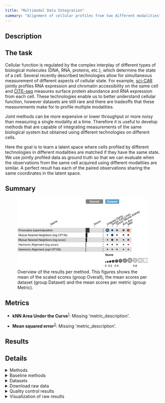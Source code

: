 ```yaml
---
title: "Multimodal Data Integration"
summary: "Alignment of cellular profiles from two different modalities"
---
```


<script src="index_files/libs/htmlwidgets-1.6.1/htmlwidgets.js"></script>
<link href="index_files/libs/datatables-css-0.0.0/datatables-crosstalk.css" rel="stylesheet" />
<script src="index_files/libs/datatables-binding-0.27/datatables.js"></script>
<script src="index_files/libs/jquery-3.6.0/jquery-3.6.0.min.js"></script>
<link href="index_files/libs/dt-core-1.12.1/css/jquery.dataTables.min.css" rel="stylesheet" />
<link href="index_files/libs/dt-core-1.12.1/css/jquery.dataTables.extra.css" rel="stylesheet" />
<script src="index_files/libs/dt-core-1.12.1/js/jquery.dataTables.min.js"></script>
<link href="index_files/libs/dt-ext-select-1.12.1/css/select.dataTables.min.css" rel="stylesheet" />
<script src="index_files/libs/dt-ext-select-1.12.1/js/dataTables.select.min.js"></script>
<link href="index_files/libs/dt-ext-searchpanes-1.12.1/css/searchPanes.dataTables.min.css" rel="stylesheet" />
<script src="index_files/libs/dt-ext-searchpanes-1.12.1/js/dataTables.searchPanes.min.js"></script>
<script src="index_files/libs/jszip-1.12.1/jszip.min.js"></script>
<link href="index_files/libs/dt-ext-buttons-1.12.1/css/buttons.dataTables.min.css" rel="stylesheet" />
<script src="index_files/libs/dt-ext-buttons-1.12.1/js/dataTables.buttons.min.js"></script>
<script src="index_files/libs/dt-ext-buttons-1.12.1/js/buttons.html5.min.js"></script>
<script src="index_files/libs/dt-ext-buttons-1.12.1/js/buttons.colVis.min.js"></script>
<script src="index_files/libs/dt-ext-buttons-1.12.1/js/buttons.print.min.js"></script>
<link href="index_files/libs/crosstalk-1.2.0/css/crosstalk.min.css" rel="stylesheet" />
<script src="index_files/libs/crosstalk-1.2.0/js/crosstalk.min.js"></script>
<script src="index_files/libs/kePrint-0.0.1/kePrint.js"></script>
<link href="index_files/libs/lightable-0.0.1/lightable.css" rel="stylesheet" />


## Description

## The task

Cellular function is regulated by the complex interplay of different types of biological
molecules (DNA, RNA, proteins, etc.), which determine the state of a cell. Several
recently described technologies allow for simultaneous measurement of different aspects
of cellular state. For example, [sci-CAR](https://openproblems.bio/bibliography#cao2018joint)
jointly profiles RNA expression and chromatin accessibility on the same cell and
[CITE-seq](https://openproblems.bio/bibliography#stoeckius2017simultaneous) measures
surface protein abundance and RNA expression from each cell. These technologies enable
us to better understand cellular function, however datasets are still rare and there are
tradeoffs that these measurements make for to profile multiple modalities.

Joint methods can be more expensive or lower throughput or more noisy than measuring a
single modality at a time. Therefore it is useful to develop methods that are capable
of integrating measurements of the same biological system but obtained using different
technologies on different cells.

Here the goal is to learn a latent space where cells profiled by different technologies in
different modalities are matched if they have the same state. We use jointly profiled
data as ground truth so that we can evaluate when the observations from the same cell
acquired using different modalities are similar. A perfect result has each of the paired
observations sharing the same coordinates in the latent space.

## Summary

<figure>
<img src="index.markdown_strict_files/figure-markdown_strict/summary-1.png" width="691" alt="Overview of the results per method. This figures shows the mean of the scaled scores (group Overall), the mean scores per dataset (group Dataset) and the mean scores per metric (group Metric)." />
<figcaption aria-hidden="true">Overview of the results per method. This figures shows the mean of the scaled scores (group Overall), the mean scores per dataset (group Dataset) and the mean scores per metric (group Metric).</figcaption>
</figure>

## Metrics

-   **kNN Area Under the Curve**<sup><a href="/bibliography#stanley2020harmonic" target="_blank">1</a></sup>: Missing 'metric_description'.

<!-- -->

-   **Mean squared error**<sup><a href="/bibliography#lance2022multimodal" target="_blank">2</a></sup>: Missing 'metric_description'.

## Results

<div class="datatables html-widget html-fill-item-overflow-hidden html-fill-item" id="htmlwidget-14ae95bc7a34ed75a2d4" style="width:100%;height:auto;"></div>
<script type="application/json" data-for="htmlwidget-14ae95bc7a34ed75a2d4">{"x":{"filter":"none","vertical":false,"extensions":["Select","SearchPanes","Buttons"],"caption":"<caption>Results table of the scores per method, dataset and metric (after scaling). Use the filters to make a custom subselection of methods and datasets. The \"Overall mean\" dataset is the mean value across all datasets.<\/caption>","data":[["Procrustes superimposition <sup><a href=\"/bibliography#gower1975generalized\" target=\"_blank\">3<\/a><\/sup>","Mutual Nearest Neighbors (log CP10k) <sup><a href=\"/bibliography#haghverdi2018batch\" target=\"_blank\">4<\/a><\/sup>","Procrustes superimposition <sup><a href=\"/bibliography#gower1975generalized\" target=\"_blank\">3<\/a><\/sup>","Mutual Nearest Neighbors (log scran) <sup><a href=\"/bibliography#haghverdi2018batch\" target=\"_blank\">4<\/a><\/sup>","Procrustes superimposition <sup><a href=\"/bibliography#gower1975generalized\" target=\"_blank\">3<\/a><\/sup>","Procrustes superimposition <sup><a href=\"/bibliography#gower1975generalized\" target=\"_blank\">3<\/a><\/sup>","Mutual Nearest Neighbors (log scran) <sup><a href=\"/bibliography#haghverdi2018batch\" target=\"_blank\">4<\/a><\/sup>","Mutual Nearest Neighbors (log CP10k) <sup><a href=\"/bibliography#haghverdi2018batch\" target=\"_blank\">4<\/a><\/sup>","Harmonic Alignment (log scran) <sup><a href=\"/bibliography#stanley2020harmonic\" target=\"_blank\">1<\/a><\/sup>","Harmonic Alignment (log scran) <sup><a href=\"/bibliography#stanley2020harmonic\" target=\"_blank\">1<\/a><\/sup>","Harmonic Alignment (log scran) <sup><a href=\"/bibliography#stanley2020harmonic\" target=\"_blank\">1<\/a><\/sup>","Mutual Nearest Neighbors (log CP10k) <sup><a href=\"/bibliography#haghverdi2018batch\" target=\"_blank\">4<\/a><\/sup>","Harmonic Alignment (sqrt CP10k) <sup><a href=\"/bibliography#stanley2020harmonic\" target=\"_blank\">1<\/a><\/sup>","Mutual Nearest Neighbors (log scran) <sup><a href=\"/bibliography#haghverdi2018batch\" target=\"_blank\">4<\/a><\/sup>","Harmonic Alignment (sqrt CP10k) <sup><a href=\"/bibliography#stanley2020harmonic\" target=\"_blank\">1<\/a><\/sup>","Harmonic Alignment (sqrt CP10k) <sup><a href=\"/bibliography#stanley2020harmonic\" target=\"_blank\">1<\/a><\/sup>","Harmonic Alignment (log scran) <sup><a href=\"/bibliography#stanley2020harmonic\" target=\"_blank\">1<\/a><\/sup>","Harmonic Alignment (sqrt CP10k) <sup><a href=\"/bibliography#stanley2020harmonic\" target=\"_blank\">1<\/a><\/sup>","Mutual Nearest Neighbors (log scran) <sup><a href=\"/bibliography#haghverdi2018batch\" target=\"_blank\">4<\/a><\/sup>","Mutual Nearest Neighbors (log CP10k) <sup><a href=\"/bibliography#haghverdi2018batch\" target=\"_blank\">4<\/a><\/sup>"],["CITE-seq Cord Blood Mononuclear Cells <sup><a href=\"/bibliography#stoeckius2017simultaneous\" target=\"_blank\">5<\/a><\/sup>","sciCAR Cell Lines <sup><a href=\"/bibliography#cao2018joint\" target=\"_blank\">6<\/a><\/sup>","Overall mean","sciCAR Cell Lines <sup><a href=\"/bibliography#cao2018joint\" target=\"_blank\">6<\/a><\/sup>","sciCAR Cell Lines <sup><a href=\"/bibliography#cao2018joint\" target=\"_blank\">6<\/a><\/sup>","sciCAR Mouse Kidney <sup><a href=\"/bibliography#cao2018joint\" target=\"_blank\">6<\/a><\/sup>","Overall mean","Overall mean","sciCAR Mouse Kidney <sup><a href=\"/bibliography#cao2018joint\" target=\"_blank\">6<\/a><\/sup>","sciCAR Cell Lines <sup><a href=\"/bibliography#cao2018joint\" target=\"_blank\">6<\/a><\/sup>","Overall mean","sciCAR Mouse Kidney <sup><a href=\"/bibliography#cao2018joint\" target=\"_blank\">6<\/a><\/sup>","sciCAR Mouse Kidney <sup><a href=\"/bibliography#cao2018joint\" target=\"_blank\">6<\/a><\/sup>","sciCAR Mouse Kidney <sup><a href=\"/bibliography#cao2018joint\" target=\"_blank\">6<\/a><\/sup>","sciCAR Cell Lines <sup><a href=\"/bibliography#cao2018joint\" target=\"_blank\">6<\/a><\/sup>","Overall mean","CITE-seq Cord Blood Mononuclear Cells <sup><a href=\"/bibliography#stoeckius2017simultaneous\" target=\"_blank\">5<\/a><\/sup>","CITE-seq Cord Blood Mononuclear Cells <sup><a href=\"/bibliography#stoeckius2017simultaneous\" target=\"_blank\">5<\/a><\/sup>","CITE-seq Cord Blood Mononuclear Cells <sup><a href=\"/bibliography#stoeckius2017simultaneous\" target=\"_blank\">5<\/a><\/sup>","CITE-seq Cord Blood Mononuclear Cells <sup><a href=\"/bibliography#stoeckius2017simultaneous\" target=\"_blank\">5<\/a><\/sup>"],[0.435806156927487,0.228459850100573,0.210852744118932,0.172844028640248,0.11887406646772,0.0778780089615889,0.0536274327095491,0.0432790674998052,0.0201594019565613,0.0164726147337095,0.0134589406821261,0.0111295033114947,0.0107612659222571,0.0105370096957875,0.00418917016631072,0.00411333405677155,0.00374480535610754,-0.00261043391825317,-0.0224987402073886,-0.109752150912652],[0.310815040486504,0.13574548653414,0.149901577194481,0.0653313884238423,0.0570569893734789,0.081832701723461,0.0308564587919914,0.0511666676331338,0.026937371422141,0.017552977303677,0.019380176657298,0.0628283738619363,0.00804836148609552,0.0460474540898378,-0.00771813645207627,0.000549296507813393,0.0136501812460761,0.00131766448942093,-0.0188094661377059,-0.0450738574966744],[0.560797273368471,0.321174213667007,0.271803911043383,0.280356668856654,0.180691143561962,0.0739233161997168,0.0763984066271067,0.0353914673664766,0.0133814324909816,0.015392252163742,0.00753770470695418,-0.0405693672389469,0.0134741703584187,-0.0249734346982629,0.0160964767846977,0.00767737160572971,-0.00616057053386099,-0.00653853232592727,-0.0261880142770712,-0.17443044432863],[331,750,316.666666666667,701,340,279,723.666666666667,576.666666666667,859,1013,975.333333333333,490,429,750,701,593.333333333333,1054,650,720,490],[65.2,91.8,146.2,94.5,230.3,143.1,97.8666666666667,92.6666666666667,120.2,151.3,137.166666666667,99.6,193.3,99.4,225.3,205.733333333333,140,198.6,99.7,86.6],[0.47626953125,1.953125,0.6978515625,3.22265625,0.67626953125,0.941015625,3.80859375,2.01822916666667,4.1015625,3.22265625,3.80859375,2.1484375,1.26953125,4.1015625,0.99990234375,0.96689453125,4.1015625,0.63125,4.1015625,1.953125]],"container":"<table class=\"stripe compact\">\n  <thead>\n    <tr>\n      <th>Method<\/th>\n      <th>Dataset<\/th>\n      <th>Mean score<\/th>\n      <th>kNN Area Under the Curve<\/th>\n      <th>Mean squared error<\/th>\n      <th>Runtime (s)<\/th>\n      <th>CPU (%)<\/th>\n      <th>Memory (GB)<\/th>\n    <\/tr>\n  <\/thead>\n<\/table>","options":{"dom":"Bt","paging":false,"columnDefs":[{"targets":6,"render":"function(data, type, row, meta) {\n    return type !== 'display' ? data : DTWidget.formatRound(data, 0, 3, \",\", \".\", null);\n  }"},{"targets":5,"render":"function(data, type, row, meta) {\n    return type !== 'display' ? data : DTWidget.formatRound(data, 0, 3, \",\", \".\", null);\n  }"},{"targets":7,"render":"function(data, type, row, meta) {\n    return type !== 'display' ? data : DTWidget.formatRound(data, 2, 3, \",\", \".\", null);\n  }"},{"targets":2,"render":"function(data, type, row, meta) {\n    return type !== 'display' ? data : DTWidget.formatRound(data, 2, 3, \",\", \".\", null);\n  }"},{"targets":3,"render":"function(data, type, row, meta) {\n    return type !== 'display' ? data : DTWidget.formatRound(data, 2, 3, \",\", \".\", null);\n  }"},{"targets":4,"render":"function(data, type, row, meta) {\n    return type !== 'display' ? data : DTWidget.formatRound(data, 2, 3, \",\", \".\", null);\n  }"},{"searchPanes":{"show":false},"targets":[2,3,4,5,6,7]},{"searchPanes":{"preSelect":"Overall mean"},"targets":1},{"className":"dt-right","targets":[2,3,4,5,6,7]}],"buttons":["searchPanes","csv","excel"],"language":{"searchPanes":{"collapse":"Filter datasets / methods"}},"scrollX":true,"order":[],"autoWidth":false,"orderClasses":false}},"evals":["options.columnDefs.0.render","options.columnDefs.1.render","options.columnDefs.2.render","options.columnDefs.3.render","options.columnDefs.4.render","options.columnDefs.5.render"],"jsHooks":[]}</script>

## Details

<details>
<summary>
Methods
</summary>

-   **Harmonic Alignment (log scran)**<sup><a href="/bibliography#stanley2020harmonic" target="_blank">1</a></sup>: Missing 'method_description'. Links: [Docs](https://github.com/KrishnaswamyLab/harmonic-alignment).

<!-- -->

-   **Harmonic Alignment (sqrt CP10k)**<sup><a href="/bibliography#stanley2020harmonic" target="_blank">1</a></sup>: Missing 'method_description'. Links: [Docs](https://github.com/KrishnaswamyLab/harmonic-alignment).

<!-- -->

-   **Mutual Nearest Neighbors (log CP10k)**<sup><a href="/bibliography#haghverdi2018batch" target="_blank">4</a></sup>: Missing 'method_description'. Links: [Docs](https://github.com/LTLA/batchelor).

<!-- -->

-   **Mutual Nearest Neighbors (log scran)**<sup><a href="/bibliography#haghverdi2018batch" target="_blank">4</a></sup>: Missing 'method_description'. Links: [Docs](https://github.com/LTLA/batchelor).

<!-- -->

-   **Procrustes superimposition**<sup><a href="/bibliography#gower1975generalized" target="_blank">3</a></sup>: Missing 'method_description'. Links: [Docs](https://docs.scipy.org/doc/scipy/reference/generated/scipy.spatial.procrustes.html).

<!-- -->

-   **Random Features**<sup><a href="/bibliography#openproblems" target="_blank">7</a></sup>: Missing 'method_description'. Links: [Docs](https://github.com/openproblems-bio/openproblems).

<!-- -->

-   **True Features**<sup><a href="/bibliography#openproblems" target="_blank">7</a></sup>: Missing 'method_description'. Links: [Docs](https://github.com/openproblems-bio/openproblems).

</details>
<details>
<summary>
Baseline methods
</summary>

-   **Random Features**: Missing 'method_description'.

<!-- -->

-   **True Features**: Missing 'method_description'.

</details>
<details>
<summary>
Datasets
</summary>

-   **CITE-seq Cord Blood Mononuclear Cells**<sup><a href="/bibliography#stoeckius2017simultaneous" target="_blank">5</a></sup>: Missing 'dataset_description'.

<!-- -->

-   **sciCAR Cell Lines**<sup><a href="/bibliography#cao2018joint" target="_blank">6</a></sup>: Missing 'dataset_description'.

<!-- -->

-   **sciCAR Mouse Kidney**<sup><a href="/bibliography#cao2018joint" target="_blank">6</a></sup>: Missing 'dataset_description'.

</details>
<details>
<summary>
Download raw data
</summary>

<a href="data/task_info.json" class="btn btn-secondary">Task info</a>
<a href="data/method_info.json" class="btn btn-secondary">Method info</a>
<a href="data/metric_info.json" class="btn btn-secondary">Metric info</a>
<a href="data/dataset_info.json" class="btn btn-secondary">Dataset info</a>
<a href="data/results.json" class="btn btn-secondary">Results</a>
<a href="data/quality_control.json" class="btn btn-secondary">Quality control</a>

</details>
<details>
<summary>
Quality control results
</summary>
<table class="table lightable-paper" style='margin-left: auto; margin-right: auto; font-family: "Arial Narrow", arial, helvetica, sans-serif; margin-left: auto; margin-right: auto;'>
 <thead>
  <tr>
   <th style="text-align:left;"> Category </th>
   <th style="text-align:left;"> Name </th>
   <th style="text-align:right;"> Value </th>
   <th style="text-align:left;"> Condition </th>
   <th style="text-align:left;"> Severity </th>
  </tr>
 </thead>
<tbody>
  <tr>
   <td style="text-align:left;" data-toggle="tooltip" data-container="body" data-placement="right" title="Dataset metadata field 'dataset_description' should be defined
  Task id: matching_modalities
  Field: dataset_description
"> Dataset info </td>
   <td style="text-align:left;" data-toggle="tooltip" data-container="body" data-placement="right" title="Dataset metadata field 'dataset_description' should be defined
  Task id: matching_modalities
  Field: dataset_description
"> Pct 'dataset_description' missing </td>
   <td style="text-align:right;" data-toggle="tooltip" data-container="body" data-placement="right" title="Dataset metadata field 'dataset_description' should be defined
  Task id: matching_modalities
  Field: dataset_description
"> 1 </td>
   <td style="text-align:left;" data-toggle="tooltip" data-container="body" data-placement="right" title="Dataset metadata field 'dataset_description' should be defined
  Task id: matching_modalities
  Field: dataset_description
"> percent_missing(dataset_info, field) </td>
   <td style="text-align:left;color: red !important;" data-toggle="tooltip" data-container="body" data-placement="right" title="Dataset metadata field 'dataset_description' should be defined
  Task id: matching_modalities
  Field: dataset_description
"> ✗✗ </td>
  </tr>
  <tr>
   <td style="text-align:left;" data-toggle="tooltip" data-container="body" data-placement="right" title="Method metadata field 'method_description' should be defined
  Task id: matching_modalities
  Field: method_description
"> Method info </td>
   <td style="text-align:left;" data-toggle="tooltip" data-container="body" data-placement="right" title="Method metadata field 'method_description' should be defined
  Task id: matching_modalities
  Field: method_description
"> Pct 'method_description' missing </td>
   <td style="text-align:right;" data-toggle="tooltip" data-container="body" data-placement="right" title="Method metadata field 'method_description' should be defined
  Task id: matching_modalities
  Field: method_description
"> 1 </td>
   <td style="text-align:left;" data-toggle="tooltip" data-container="body" data-placement="right" title="Method metadata field 'method_description' should be defined
  Task id: matching_modalities
  Field: method_description
"> percent_missing(method_info, field) </td>
   <td style="text-align:left;color: red !important;" data-toggle="tooltip" data-container="body" data-placement="right" title="Method metadata field 'method_description' should be defined
  Task id: matching_modalities
  Field: method_description
"> ✗✗ </td>
  </tr>
  <tr>
   <td style="text-align:left;" data-toggle="tooltip" data-container="body" data-placement="right" title="Metric metadata field 'metric_description' should be defined
  Task id: matching_modalities
  Field: metric_description
"> Metric info </td>
   <td style="text-align:left;" data-toggle="tooltip" data-container="body" data-placement="right" title="Metric metadata field 'metric_description' should be defined
  Task id: matching_modalities
  Field: metric_description
"> Pct 'metric_description' missing </td>
   <td style="text-align:right;" data-toggle="tooltip" data-container="body" data-placement="right" title="Metric metadata field 'metric_description' should be defined
  Task id: matching_modalities
  Field: metric_description
"> 1 </td>
   <td style="text-align:left;" data-toggle="tooltip" data-container="body" data-placement="right" title="Metric metadata field 'metric_description' should be defined
  Task id: matching_modalities
  Field: metric_description
"> percent_missing(metric_info, field) </td>
   <td style="text-align:left;color: red !important;" data-toggle="tooltip" data-container="body" data-placement="right" title="Metric metadata field 'metric_description' should be defined
  Task id: matching_modalities
  Field: metric_description
"> ✗✗ </td>
  </tr>
</tbody>
</table>

</details>
<details>
<summary>
Visualization of raw results
</summary>

<img src="index.markdown_strict_files/figure-markdown_strict/raw_results-1.png" width="960" />

</details>
